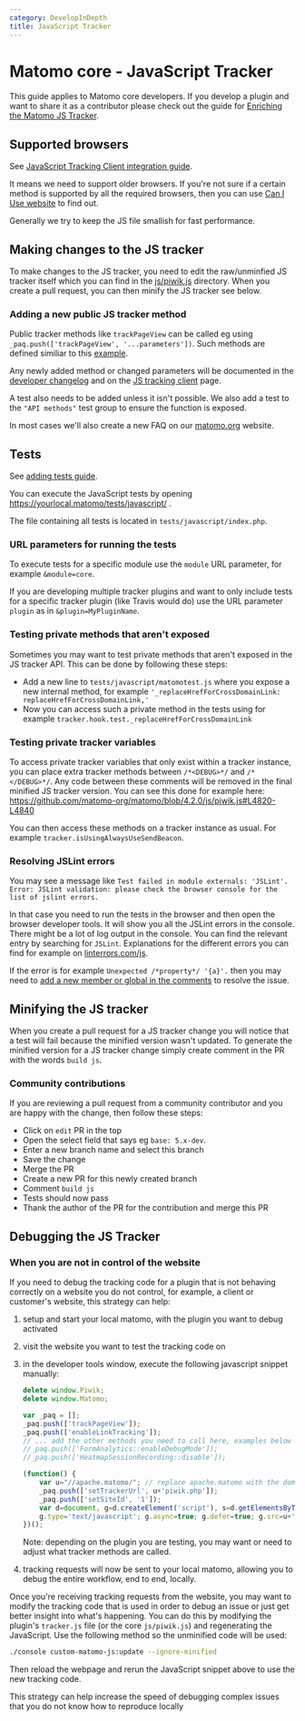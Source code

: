 ```yaml
---
category: DevelopInDepth
title: JavaScript Tracker
---
```

# Matomo core - JavaScript Tracker

This guide applies to Matomo core developers. If you develop a plugin and want to share it as a contributor please check out the guide for [Enriching the Matomo JS Tracker](https://developer.matomo.org/guides/enrich-js-tracker).

## Supported browsers

See [JavaScript Tracking Client integration guide](https://developer.matomo.org/guides/tracking-javascript-guide#supported-browsers).

It means we need to support older browsers. If you're not sure if a certain method is supported by all the required browsers, then you can use [Can I Use website](https://caniuse.com/) to find out.

Generally we try to keep the JS file smallish for fast performance.

## Making changes to the JS tracker

To make changes to the JS tracker, you need to edit the raw/unminfied JS tracker itself which you can find in the [js/piwik.js](https://github.com/matomo-org/matomo/blob/5.x-dev/js/piwik.js) directory. When you create a pull request, you can then minify the JS tracker see below.

### Adding a new public JS tracker method

Public tracker methods like `trackPageView` can be called eg using `_paq.push(['trackPageView', '...parameters'])`. Such methods are defined similiar to this [example](https://github.com/matomo-org/matomo/blob/4.4.1/js/piwik.js#L6260-L6275).

Any newly added method or changed parameters will be documented in the [developer changelog](https://developer.matomo.org/guides/apis#developer-changelog) and on the [JS tracking client](https://developer.matomo.org/api-reference/tracking-javascript) page.

A test also needs to be added unless it isn't possible. We also add a test to the `"API methods"` test group to ensure the function is exposed.

In most cases we'll also create a new FAQ on our [matomo.org](https://matomo.org) website.

## Tests

See [adding tests guide](https://developer.matomo.org/guides/enrich-js-tracker#adding-tests).

You can execute the JavaScript tests by opening https://yourlocal.matomo/tests/javascript/ .

The file containing all tests is located in `tests/javascript/index.php`.

### URL parameters for running the tests

To execute tests for a specific module use the `module` URL parameter, for example `&module=core`.

If you are developing multiple tracker plugins and want to only include tests for a specific tracker plugin (like Travis would do) use the URL parameter `plugin` as in `&plugin=MyPluginName`.

### Testing private methods that aren't exposed

Sometimes you may want to test private methods that aren't exposed in the JS tracker API. This can be done by following these steps:

* Add a new line to `tests/javascript/matomotest.js` where you expose a new internal method, for example `'_replaceHrefForCrossDomainLink: replaceHrefForCrossDomainLink,' `
* Now you can access such a private method in the tests using for example `tracker.hook.test._replaceHrefForCrossDomainLink`

### Testing private tracker variables

To access private tracker variables that only exist within a tracker instance, you can place extra tracker methods between `/*<DEBUG>*/` and `/*</DEBUG>*/`. Any code between these comments will be removed in the final minified JS tracker version. You can see this done for example here: https://github.com/matomo-org/matomo/blob/4.2.0/js/piwik.js#L4820-L4840

You can then access these methods on a tracker instance as usual. For example `tracker.isUsingAlwaysUseSendBeacon`. 

### Resolving JSLint errors

You may see a message like `Test failed in module externals: 'JSLint'. Error: JSLint validation: please check the browser console for the list of jslint errors.`

In that case you need to run the tests in the browser and then open the browser developer tools. It will show you all the JSLint errors in the console. There might be a lot of log output in the console. You can find the relevant entry by searching for `JSLint`. Explanations for the different errors you can find for example on [linterrors.com/js](http://linterrors.com/js).

If the error is for example `Unexpected /*property*/ '{a}'.` then you may need to [add a new member or global in the comments](https://github.com/matomo-org/matomo/blob/4.4.1/js/piwik.js#L30-L130) to resolve the issue.

## Minifying the JS tracker

When you create a pull request for a JS tracker change you will notice that a test will fail because the minified version wasn't updated. To generate the minified version for a JS tracker change simply create comment in the PR with the words `build js`.

### Community contributions 

If you are reviewing a pull request from a community contributor and you are happy with the change, then follow these steps:

* Click on `edit` PR in the top
* Open the select field that says eg `base: 5.x-dev`. 
* Enter a new branch name and select this branch
* Save the change
* Merge the PR
* Create a new PR for this newly created branch
* Comment `build js`
* Tests should now pass
* Thank the author of the PR for the contribution and merge this PR

## Debugging the JS Tracker

### When you are not in control of the website

If you need to debug the tracking code for a plugin that is not behaving correctly on a website you do not control, for example,
a client or customer's website, this strategy can help:

1. setup and start your local matomo, with the plugin you want to debug activated
2. visit the website you want to test the tracking code on
3. in the developer tools window, execute the following javascript snippet manually:

    ```javascript
    delete window.Piwik;
    delete window.Matomo;

    var _paq = [];
    _paq.push(['trackPageView']);
    _paq.push(['enableLinkTracking']);
    // ... add the other methods you need to call here, examples below ...
    //_paq.push(['FormAnalytics::enableDebugMode']);
    //_paq.push(['HeatmapSessionRecording::disable']);

    (function() {
        var u="//apache.matomo/"; // replace apache.matomo with the domain your local matomo is on, eg, localhost
        _paq.push(['setTrackerUrl', u+'piwik.php']);
        _paq.push(['setSiteId', '1']);
        var d=document, g=d.createElement('script'), s=d.getElementsByTagName('script')[0];
        g.type='text/javascript'; g.async=true; g.defer=true; g.src=u+'piwik.js'; s.parentNode.insertBefore(g,s);
    })();
    ```

   Note: depending on the plugin you are testing, you may want or need to adjust what tracker methods are called.
4. tracking requests will now be sent to your local matomo, allowing you to debug the entire workflow, end to end, locally.

Once you're receiving tracking requests from the website, you may want to modify the tracking code that is used in order to
debug an issue or just get better insight into what's happening. You can do this by modifying the plugin's `tracker.js` file
(or the core `js/piwik.js`) and regenerating the JavaScript. Use the following method so the unminified code will be used:

```bash
./console custom-matomo-js:update --ignore-minified
```

Then reload the webpage and rerun the JavaScript snippet above to use the new tracking code.

This strategy can help increase the speed of debugging complex issues that you do not know how to reproduce locally
